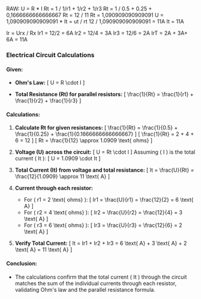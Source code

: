 RAW: 
U = R * I
Rt = 1 / 1/r1 + 1/r2 + 1/r3
Rt = 1 / 0.5 + 0.25 + 0,1666666666666667
Rt = 12 / 11
Rt = 1,090909090909091
U = 1,090909090909091 * 
It = ut / rt
12 / 1,090909090909091 = 11A
It = 11A


Ir = Urx / Rx
Ir1 = 12/2 = 6A
Ir2 = 12/4 = 3A
Ir3 = 12/6 = 2A
IrT = 2A + 3A+ 6A = 11A



### Electrical Circuit Calculations

#### Given:
- **Ohm's Law:** 
  \[
  U = R \cdot I
  \]

- **Total Resistance (Rt) for parallel resistors:**
  \[
  \frac{1}{Rt} = \frac{1}{r1} + \frac{1}{r2} + \frac{1}{r3}
  \]

#### Calculations:
1. **Calculate Rt for given resistances:**
   \[
   \frac{1}{Rt} = \frac{1}{0.5} + \frac{1}{0.25} + \frac{1}{0.1666666666666667}
   \]
   \[
   \frac{1}{Rt} = 2 + 4 + 6 = 12
   \]
   \[
   Rt = \frac{1}{12} \approx 1.0909 \text{ ohms}
   \]

2. **Voltage (U) across the circuit:**
   \[
   U = Rt \cdot I
   \]
   Assuming \( I \) is the total current \( It \):
   \[
   U = 1.0909 \cdot It
   \]

3. **Total Current (It) from voltage and total resistance:**
   \[
   It = \frac{U}{Rt} = \frac{12}{1.0909} \approx 11 \text{ A}
   \]

4. **Current through each resistor:**
   - For \( r1 = 2 \text{ ohms} \):
     \[
     Ir1 = \frac{U}{r1} = \frac{12}{2} = 6 \text{ A}
     \]
   - For \( r2 = 4 \text{ ohms} \):
     \[
     Ir2 = \frac{U}{r2} = \frac{12}{4} = 3 \text{ A}
     \]
   - For \( r3 = 6 \text{ ohms} \):
     \[
     Ir3 = \frac{U}{r3} = \frac{12}{6} = 2 \text{ A}
     \]

5. **Verify Total Current:**
   \[
   It = Ir1 + Ir2 + Ir3 = 6 \text{ A} + 3 \text{ A} + 2 \text{ A} = 11 \text{ A}
   \]

#### Conclusion:
- The calculations confirm that the total current \( It \) through the circuit matches the sum of the individual currents through each resistor, validating Ohm's law and the parallel resistance formula.
